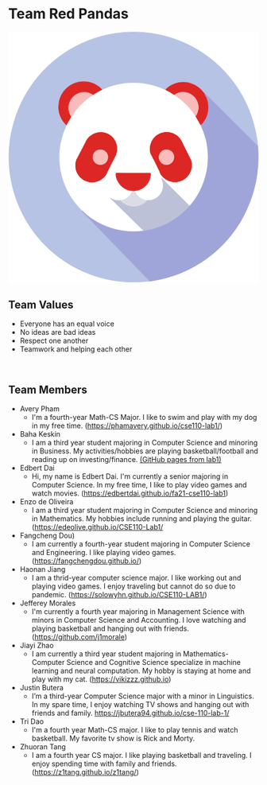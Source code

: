 # Team Red Pandas #

![Red Pandas Brand](red-panda.png)

## Team Values ##

-  Everyone has an equal voice 
-  No ideas are bad ideas
-  Respect one another
-  Teamwork and helping each other

<br>

## Team Members ##
- Avery Pham
    - I'm a fourth-year Math-CS Major. I like to swim and play with my dog in my free time. (https://phamavery.github.io/cse110-lab1/)
- Baha Keskin
    - I am a third year student majoring in Computer Science and minoring in Business. My activities/hobbies are playing basketball/football and reading up on investing/finance. [(GitHub pages from lab1)](https://keskinmbaha.github.io/CSE110-Lab1/)
- Edbert Dai
    - Hi, my name is Edbert Dai. I'm currently a senior majoring in Computer Science. In my free time, I like to play video games and watch movies. (https://edbertdai.github.io/fa21-cse110-lab1)
- Enzo de Oliveira
    - I am a third year student majoring in Computer Science and minoring in Mathematics. My hobbies include running and playing the guitar. (https://edeolive.github.io/CSE110-Lab1/
- Fangcheng Dou)
    - I am currently a fourth-year student majoring in Computer Science and Engineering. I like playing video games. (https://fangchengdou.github.io/)
- Haonan Jiang
    - I am a thrid-year computer science major. I like working out and playing video games. I enjoy traveling but cannot do so due to pandemic. (https://solowyhn.github.io/CSE110-LAB1/)
- Jefferey Morales
    - I'm currently a fourth year majoring in Management Science with minors in Computer Science and Accounting. I love watching and playing basketball and hanging out with friends. (https://github.com/j1morale)
- Jiayi Zhao
    - I am currently a third year student majoring in Mathematics-Computer Science and Cognitive Science specialize in machine learning and neural computation. My hobby is staying at home and play with my cat. (https://vikizzz.github.io) 
- Justin Butera
    - I’m a third-year Computer Science major with a minor in Linguistics. In my spare time, I enjoy watching TV shows and hanging out with friends and family.
    https://jbutera94.github.io/cse-110-lab-1/ 
- Tri Dao
  - I'm a fourth year Math-CS major. I like to play tennis and watch basketball. My favorite tv show is Rick and Morty.
- Zhuoran Tang
    - I am a fourth year CS major. I like playing basketball and traveling. I enjoy spending time with family and friends. (https://z1tang.github.io/z1tang/)